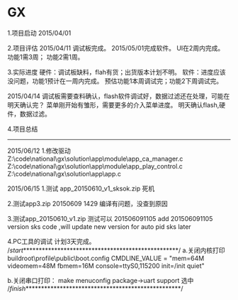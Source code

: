# GX
1.项目启动
2015/04/01

2.项目评估
2015/04/11 调试板完成。
2015/05/01完成软件。
UI在2周内完成。
功能1需3周；
功能2需1周。

3.实际进度
硬件：调试板缺料，flah有货；出货版本计划不明。
软件：进度应该没问题，功能1预计在一周内完成。
预估功能1本周调试完；功能2下周调试完。

2015/04/14 
调试板需要查料确认，flash软件调试好，数据过滤还在处理，可能在明天确认完？
菜单刚开始有雏形，需要更多的介入菜单进度。
明天确认flash,硬件，数据过滤。

4.项目总结

---------------------------------------------------------------------------------------------------------------
2015/06/12
1.修改驱动
Z:\code\national\gx\solution\app\module\app_ca_manager.c
Z:\code\national\gx\solution\app\module\app_play_control.c
Z:\code\national\gx\solution\app\app.c


2015/06/15
1.测试   app_20150610_v1_sksok.zip
死机

2.测试app3.zip 20150609 1429
编译有问题，没查到原因

3.测试app_20150610_v1.zip
测试可以
201506091105
add 201506091105 version sks code ,will update new version for auto pid sks later

4.PC工具的调试
计划3天完成。
/*start***************************************************/
a.关闭内核打印
buildroot\profile\public\boot.config
CMDLINE_VALUE = "mem=64M videomem=48M fbmem=16M console=ttyS0,115200 init=/init quiet"

b.关闭串口打印：
make menuconfig package->uart support 选中
/*finish***************************************************/
